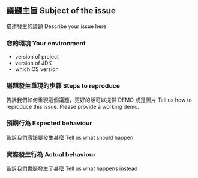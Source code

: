 ## 議題主旨 Subject of the issue 

描述發生的議題 Describe your issue here.

### 您的環境 Your environment

* version of project
* version of JDK
* which OS version

### 議題發生重現的步驟 Steps to reproduce

告訴我們如何重現這個議題，更好的話可以提供 DEMO 或是圖片 Tell us how to reproduce this issue. Please provide a working demo.


### 預期行為 Expected behaviour

告訴我們應該要發生甚麼 Tell us what should happen

### 實際發生行為 Actual behaviour

告訴我們實際發生了甚麼 Tell us what happens instead